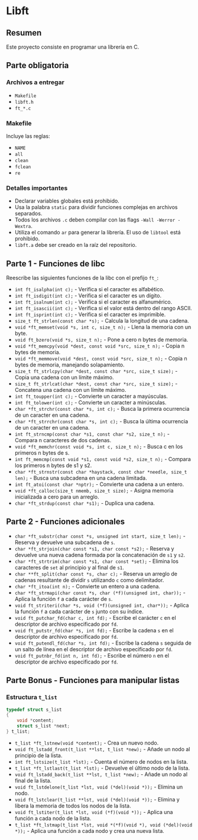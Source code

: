 # Libft

## Resumen

Este proyecto consiste en programar una librería en C.

## Parte obligatoria

### Archivos a entregar

- `Makefile`
- `libft.h`
- `ft_*.c`

### Makefile

Incluye las reglas:

- `NAME`
- `all`
- `clean`
- `fclean`
- `re`

### Detalles importantes

- Declarar variables globales está prohibido.
- Usa la palabra `static` para dividir funciones complejas en archivos separados.
- Todos los archivos `.c` deben compilar con las flags `-Wall -Werror -Wextra`.
- Utiliza el comando `ar` para generar la librería. El uso de `libtool` está prohibido.
- `libft.a` debe ser creado en la raíz del repositorio.

## Parte 1 - Funciones de libc

Reescribe las siguientes funciones de la libc con el prefijo `ft_`:

- `int ft_isalpha(int c);` - Verifica si el caracter es alfabético.
- `int ft_isdigit(int c);` - Verifica si el caracter es un dígito.
- `int ft_isalnum(int c);` - Verifica si el caracter es alfanumérico.
- `int ft_isascii(int c);` - Verifica si el valor está dentro del rango ASCII.
- `int ft_isprint(int c);` - Verifica si el caracter es imprimible.
- `size_t ft_strlen(const char *s);` - Calcula la longitud de una cadena.
- `void *ft_memset(void *s, int c, size_t n);` - Llena la memoria con un byte.
- `void ft_bzero(void *s, size_t n);` - Pone a cero n bytes de memoria.
- `void *ft_memcpy(void *dest, const void *src, size_t n);` - Copia n bytes de memoria.
- `void *ft_memmove(void *dest, const void *src, size_t n);` - Copia n bytes de memoria, manejando solapamiento.
- `size_t ft_strlcpy(char *dest, const char *src, size_t size);` - Copia una cadena con un límite máximo.
- `size_t ft_strlcat(char *dest, const char *src, size_t size);` - Concatena una cadena con un límite máximo.
- `int ft_toupper(int c);` - Convierte un caracter a mayúsculas.
- `int ft_tolower(int c);` - Convierte un caracter a minúsculas.
- `char *ft_strchr(const char *s, int c);` - Busca la primera ocurrencia de un caracter en una cadena.
- `char *ft_strrchr(const char *s, int c);` - Busca la última ocurrencia de un caracter en una cadena.
- `int ft_strncmp(const char *s1, const char *s2, size_t n);` - Compara n caracteres de dos cadenas.
- `void *ft_memchr(const void *s, int c, size_t n);` - Busca c en los primeros n bytes de s.
- `int ft_memcmp(const void *s1, const void *s2, size_t n);` - Compara los primeros n bytes de s1 y s2.
- `char *ft_strnstr(const char *haystack, const char *needle, size_t len);` - Busca una subcadena en una cadena limitada.
- `int ft_atoi(const char *nptr);` - Convierte una cadena a un entero.
- `void *ft_calloc(size_t nmemb, size_t size);` - Asigna memoria inicializada a cero para un arreglo.
- `char *ft_strdup(const char *s1);` - Duplica una cadena.

## Parte 2 - Funciones adicionales

- `char *ft_substr(char const *s, unsigned int start, size_t len);` - Reserva y devuelve una subcadena de `s`.
- `char *ft_strjoin(char const *s1, char const *s2);` - Reserva y devuelve una nueva cadena formada por la concatenación de `s1` y `s2`.
- `char *ft_strtrim(char const *s1, char const *set);` - Elimina los caracteres de `set` al principio y al final de `s1`.
- `char **ft_split(char const *s, char c);` - Reserva un arreglo de cadenas resultante de dividir `s` utilizando `c` como delimitador.
- `char *ft_itoa(int n);` - Convierte un entero a una cadena.
- `char *ft_strmapi(char const *s, char (*f)(unsigned int, char));` - Aplica la función `f` a cada carácter de `s`.
- `void ft_striteri(char *s, void (*f)(unsigned int, char*));` - Aplica la función `f` a cada carácter de `s` junto con su índice.
- `void ft_putchar_fd(char c, int fd);` - Escribe el carácter `c` en el descriptor de archivo especificado por `fd`.
- `void ft_putstr_fd(char *s, int fd);` - Escribe la cadena `s` en el descriptor de archivo especificado por `fd`.
- `void ft_putendl_fd(char *s, int fd);` - Escribe la cadena `s` seguida de un salto de línea en el descriptor de archivo especificado por `fd`.
- `void ft_putnbr_fd(int n, int fd);` - Escribe el número `n` en el descriptor de archivo especificado por `fd`.


## Parte Bonus - Funciones para manipular listas

### Estructura `t_list`

```c
typedef struct s_list
{
    void *content;
    struct s_list *next;
} t_list;
```

- `t_list *ft_lstnew(void *content);` - Crea un nuevo nodo.
- `void ft_lstadd_front(t_list **lst, t_list *new);` - Añade un nodo al principio de la lista.
- `int ft_lstsize(t_list *lst);` - Cuenta el número de nodos en la lista.
- `t_list *ft_lstlast(t_list *lst);` - Devuelve el último nodo de la lista.
- `void ft_lstadd_back(t_list **lst, t_list *new);` - Añade un nodo al final de la lista.
- `void ft_lstdelone(t_list *lst, void (*del)(void *));` - Elimina un nodo.
- `void ft_lstclear(t_list **lst, void (*del)(void *));` - Elimina y libera la memoria de todos los nodos de la lista.
- `void ft_lstiter(t_list *lst, void (*f)(void *));` - Aplica una función a cada nodo de la lista.
- `t_list *ft_lstmap(t_list *lst, void *(*f)(void *), void (*del)(void *));` - Aplica una función a cada nodo y crea una nueva lista.
